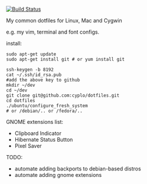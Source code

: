 [![Build Status](https://travis-ci.org/cyplo/dotfiles.svg?branch=master)](https://travis-ci.org/cyplo/dotfiles)

My common dotfiles for Linux, Mac and Cygwin

e.g. my vim, terminal and font configs.

install:

    sudo apt-get update
    sudo apt-get install git # or yum install git
     
    ssh-keygen -b 8192
    cat ~/.ssh/id_rsa.pub
    #add the above key to github
    mkdir ~/dev
    cd ~/dev
    git clone git@github.com:cyplo/dotfiles.git
    cd dotfiles
    ./ubuntu/configure_fresh_system
    # or /debian/.. or /fedora/..

GNOME extensions list:
* Clipboard Indicator
* Hibernate Status Button
* Pixel Saver

TODO:
* automate adding backports to debian-based distros
* automate adding gnome extensions

